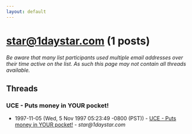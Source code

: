```yaml
---
layout: default
---
```


# star@1daystar.com (1 posts)

_Be aware that many list participants used multiple email addresses over their time active on the list. As such this page may not contain all threads available._

## Threads

### UCE - Puts money in YOUR pocket!
+ 1997-11-05 (Wed, 5 Nov 1997 05:23:49 -0800 (PST)) - [UCE - Puts money in YOUR pocket!](/archive/1997/11/4f08b32daccaf960ec6a42a3135adffd26df4f5550d947482d62f3dcc8475095) - _star@1daystar.com_

